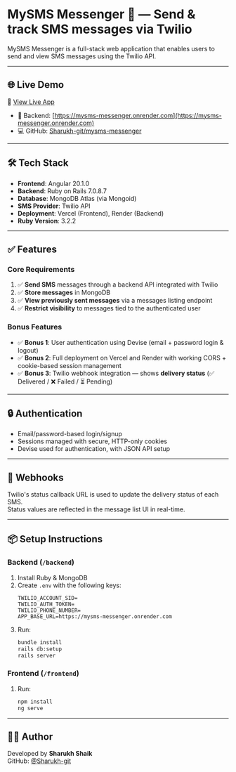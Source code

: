 # MySMS Messenger 📩 — Send & track SMS messages via Twilio

MySMS Messenger is a full-stack web application that enables users to send and view SMS messages using the Twilio API.

---

## 🌐 Live Demo

🔗 [View Live App](https://mysms-messenger.vercel.app)

- 🔧 Backend: [https://mysms-messenger.onrender.com](https://mysms-messenger.onrender.com)  
- 💻 GitHub: [Sharukh-git/mysms-messenger](https://github.com/Sharukh-git/mysms-messenger)

---

## 🛠️ Tech Stack

- **Frontend**: Angular 20.1.0  
- **Backend**: Ruby on Rails 7.0.8.7  
- **Database**: MongoDB Atlas (via Mongoid)  
- **SMS Provider**: Twilio API  
- **Deployment**: Vercel (Frontend), Render (Backend)  
- **Ruby Version**: 3.2.2  

---

## ✅ Features

### Core Requirements
1. ✅ **Send SMS** messages through a backend API integrated with Twilio  
2. ✅ **Store messages** in MongoDB  
3. ✅ **View previously sent messages** via a messages listing endpoint  
4. ✅ **Restrict visibility** to messages tied to the authenticated user  

### Bonus Features
- ✅ **Bonus 1**: User authentication using Devise (email + password login & logout)
- ✅ **Bonus 2**: Full deployment on Vercel and Render with working CORS + cookie-based session management
- ✅ **Bonus 3**: Twilio webhook integration — shows **delivery status** (✅ Delivered / ❌ Failed / ⏳ Pending)

---

## 🔒 Authentication

- Email/password-based login/signup  
- Sessions managed with secure, HTTP-only cookies  
- Devise used for authentication, with JSON API setup

---

## 🔁 Webhooks

Twilio's status callback URL is used to update the delivery status of each SMS.  
Status values are reflected in the message list UI in real-time.

---

## 📦 Setup Instructions

### Backend (`/backend`)
1. Install Ruby & MongoDB
2. Create `.env` with the following keys:
    ```env
    TWILIO_ACCOUNT_SID=
    TWILIO_AUTH_TOKEN=
    TWILIO_PHONE_NUMBER=
    APP_BASE_URL=https://mysms-messenger.onrender.com
    ```
3. Run:
    ```bash
    bundle install
    rails db:setup
    rails server
    ```

### Frontend (`/frontend`)
1. Run:
    ```bash
    npm install
    ng serve
    ```

---

## 👨‍💻 Author

Developed by **Sharukh Shaik**  
GitHub: [@Sharukh-git](https://github.com/Sharukh-git)
